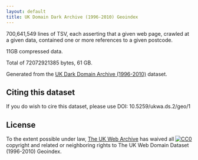 ```yaml
---
layout: default
title: UK Domain Dark Archive (1996-2010) Geoindex
---
```


700,641,549 lines of TSV, each asserting that a given web page, crawled at a given data, contained one or more references to a given postcode.

11GB compressed data.

Total of 72072921385 bytes, 61 GB.

Generated from the [UK Dark Domain Archive (1996-2010)](..) dataset.

Citing this dataset
-------------------

If you do wish to cire this dataset, please use DOI: 10.5259/ukwa.ds.2/geo/1


License
-------

<p xmlns:dct="http://purl.org/dc/terms/">
  <a rel="license" style="float:right"
     href="http://creativecommons.org/publicdomain/zero/1.0/">
    <img src="http://i.creativecommons.org/p/zero/1.0/88x31.png" style="border-style: none;" alt="CC0" />
  </a>
  To the extent possible under law,
  <a rel="dct:publisher"
     href="http://www.webarchive.org.uk/">
    <span property="dct:title">The UK Web Archive</span></a>
  has waived all copyright and related or neighboring rights to
  <span property="dct:title">The UK Web Domain Dataset (1996-2010) Geoindex</span>.
</p>


